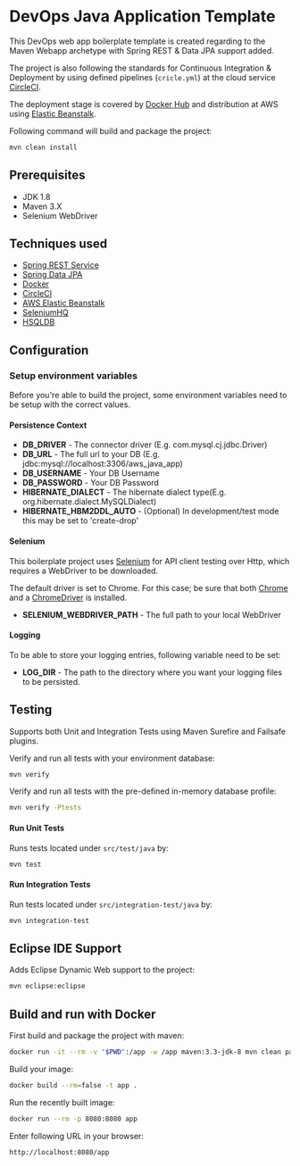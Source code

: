 # DevOps Java Application Template

This DevOps web app boilerplate template is created regarding to the Maven Webapp archetype with Spring REST & Data JPA support added. 

The project is also following the standards for Continuous Integration & Deployment by using defined pipelines (`cricle.yml`) at the cloud service [CircleCI](http://circleci.com).

The deployment stage is covered by [Docker Hub](hub.docker.com) and distribution at AWS using [Elastic Beanstalk](https://aws.amazon.com/elasticbeanstalk/).

Following command will build and package the project:

```sh
mvn clean install
```

## Prerequisites

- JDK 1.8
- Maven 3.X
- Selenium WebDriver

## Techniques used

- [Spring REST Service](https://spring.io/guides/gs/rest-service/)
- [Spring Data JPA](https://projects.spring.io/spring-data-jpa/)
- [Docker](http://www.docker.com)
- [CircleCI](http://circleci.com)
- [AWS Elastic Beanstalk](https://aws.amazon.com/elasticbeanstalk/)
- [SeleniumHQ](http://seleniumhq.org)
- [HSQLDB](http://hsqldb.org/)

## Configuration

### Setup environment variables

Before you're able to build the project, some environment variables need to be setup with the correct values.

#### Persistence Context

* **DB_DRIVER** - The connector driver (E.g. com.mysql.cj.jdbc.Driver)
* **DB_URL** - The full url to your DB (E.g. jdbc:mysql://localhost:3306/aws_java_app)
* **DB_USERNAME** - Your DB Username
* **DB_PASSWORD** - Your DB Password
* **HIBERNATE_DIALECT** - The hibernate dialect type(E.g. org.hibernate.dialect.MySQLDialect)
* **HIBERNATE_HBM2DDL_AUTO** - (Optional) In development/test mode this may be set to 'create-drop' 

#### Selenium

This boilerplate project uses [Selenium](http://www.seleniumhq.org) for API client testing over Http, which requires a WebDriver to be downloaded. 

The default driver is set to Chrome. For this case; be sure that both [Chrome](https://www.google.se/chrome/browser/desktop/index.html) and a [ChromeDriver](https://sites.google.com/a/chromium.org/chromedriver/downloads) is installed. 

* **SELENIUM_WEBDRIVER_PATH** - The full path to your local WebDriver 

#### Logging

To be able to store your logging entries, following variable need to be set:

* **LOG_DIR** - The path to the directory where you want your logging files to be persisted. 

## Testing

Supports both Unit and Integration Tests using Maven Surefire and Failsafe plugins.

Verify and run all tests with your environment database:

```sh
mvn verify
```

Verify and run all tests with the pre-defined in-memory database profile:

```sh
mvn verify -Ptests
```

#### Run Unit Tests

Runs tests located under `src/test/java` by:

```sh
mvn test
```

#### Run Integration Tests

Run tests located under `src/integration-test/java` by:

```sh
mvn integration-test
```

## Eclipse IDE Support

Adds Eclipse Dynamic Web support to the project:

```sh
mvn eclipse:eclipse
```

## Build and run with Docker

First build and package the project with maven:

```sh
docker run -it --rm -v "$PWD":/app -w /app maven:3.3-jdk-8 mvn clean package
```

Build your image:

```sh
docker build --rm=false -t app .
```

Run the recently built image:

```sh
docker run --rm -p 8080:8080 app
```

Enter following URL in your browser:

```sh
http://localhost:8080/app
```


